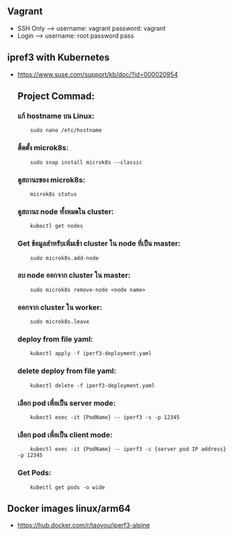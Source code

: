 ## Vagrant
* SSH Only --> username: vagrant password: vagrant
* Login --> username: root password pass

## ipref3 with Kubernetes
* https://www.suse.com/support/kb/doc/?id=000020954
  ## Project Commad:
     ### แก้ hostname บน Linux:
          sudo nano /etc/hostname	
     ### ติ้ดตั้ง microk8s:
          sudo snap install microk8s --classic 
     ### ดูสถานะของ microk8s:
          microk8s status
     ### ดูสถานะ node ทั้งหมดใน cluster:
          kubectl get nodes
     ### Get ข้อมูลสำหรับเพิ่มเข้า cluster ใน node ที่เป็น master:
          sudo microk8s.add-node
     ### ลบ node ออกจาก cluster ใน master:
          sudo microk8s remove-node <node name> 
     ### ออกจาก cluster ใน worker:
          sudo microk8s.leave
     ### deploy from file yaml:
          kubectl apply -f iperf3-deployment.yaml
     ### delete deploy from file yaml:
          kubectl delete -f iperf3-deployment.yaml
     ### เลือก pod เพื่อเป็น server mode:
          kubectl exec -it {PodName} -- iperf3 -s -p 12345
     ### เลือก pod เพื่อเป็น client mode:
          kubectl exec -it {PodName} -- iperf3 -c {server pod IP address} -p 12345
     ### Get Pods:
          kubectl get pods -o wide

## Docker images linux/arm64
* https://hub.docker.com/r/taoyou/iperf3-alpine
